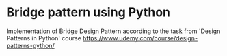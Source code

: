 # Bridge pattern using Python
Implementation of Bridge Design Pattern according to the task from 'Design Patterns in Python' course
https://www.udemy.com/course/design-patterns-python/
